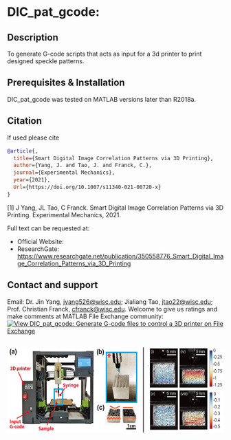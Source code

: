 # DIC_pat_gcode:  
## Description
To generate G-code scripts that acts as input for a 3d printer to print designed speckle patterns.

 
## Prerequisites & Installation
DIC_pat_gcode was tested on MATLAB versions later than R2018a. 

 
## Citation
If used please cite
```bibtex
@article{,
  title={Smart Digital Image Correlation Patterns via 3D Printing},
  author={Yang, J. and Tao, J. and Franck, C.},
  journal={Experimental Mechanics},
  year={2021},
  Url={https://doi.org/10.1007/s11340-021-00720-x}
}
```
 
[1] J Yang, JL Tao, C Franck. Smart Digital Image Correlation Patterns via 3D Printing. Experimental Mechanics, 2021. 

Full text can be requested at: 
* Official Website: 
* ResearchGate: https://www.researchgate.net/publication/350558776_Smart_Digital_Image_Correlation_Patterns_via_3D_Printing

## Contact and support
Email: Dr. Jin Yang, jyang526@wisc.edu; Jialiang Tao, jtao22@wisc.edu; Prof. Christian Franck, cfranck@wisc.edu.
Welcome to give us ratings and make comments at MATLAB File Exchange community:
[![View DIC_pat_gcode: Generate G-code files to control a 3D printer on File Exchange](https://www.mathworks.com/matlabcentral/images/matlab-file-exchange.svg)](https://www.mathworks.com/matlabcentral/fileexchange/90431-dic_pat_gcode-generate-g-code-files-to-control-a-3d-printer)



##

 
<p align="center">
  <img width="578" height="200" src="https://github.com/FranckLab/DIC_pat_gcode/blob/master/DIC_pat_gcode_logo.png">
</p>
